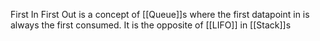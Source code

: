 First In First Out is a concept of [[Queue]]s where the first datapoint in is always the first consumed.
It is the opposite of [[LIFO]] in [[Stack]]s